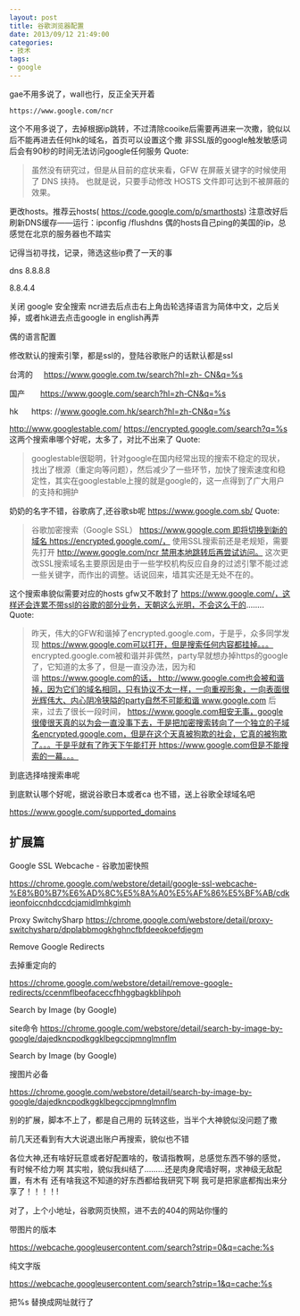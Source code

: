 ```yaml
---
layout: post
title: 谷歌浏览器配置
date: 2013/09/12 21:49:00
categories: 
- 技术
tags: 
- google
---
```


gae不用多说了，wall也行，反正全天开着

    https://www.google.com/ncr 

这个不用多说了，去掉根据ip跳转，不过清除cooike后需要再进来一次撒，貌似以后不能再进去任何hk的域名，首页可以设置这个撒 非SSL版的google触发敏感词后会有90秒的时间无法访问google任何服务 Quote:

> 虽然没有研究过，但是从目前的症状来看，GFW 在屏蔽关键字的时候使用了 DNS 挟持。 也就是说，只要手动修改 HOSTS 文件即可达到不被屏蔽的效果。

更改hosts。推荐云hosts( https://code.google.com/p/smarthosts) 注意改好后刷新DNS缓存——运行：ipconfig /flushdns 偶的hosts自己ping的美国的ip，总感觉在北京的服务器也不踏实 

[][1]

记得当初寻找，记录，筛选这些ip费了一天的事

dns 8.8.8.8  

8.8.4.4

关闭 google 安全搜索 ncr进去后点击右上角齿轮选择语言为简体中文，之后关掉，或者hk进去点击google in english再弄 

[][2] 

偶的语言配置 

[][3]

修改默认的搜索引擎，都是ssl的，登陆谷歌账户的话默认都是ssl 

台湾的     https://www.google.com.tw/search?hl=zh- CN&q=%s 

国产       https://www.google.com/search?hl=zh-CN&q=%s 

hk        https: //www.google.com.hk/search?hl=zh-CN&q=%s

http://www.googlestable.com/ https://encrypted.google.com/search?q=%s 这两个搜索串哪个好呢，太多了，对比不出来了 Quote:

> googlestable很聪明，针对google在国内经常出现的搜索不稳定的现状，找出了根源（重定向等问题），然后减少了一些环节，加快了搜索速度和稳定性，其实在googlestable上搜的就是google的，这一点得到了广大用户的支持和拥护

奶奶的名字不错，谷歌病了,还谷歌sb呢 https://www.google.com.sb/ Quote:

> 谷歌加密搜索（Google SSL） https://www.google.com 即将切换到新的域名 https://encrypted.google.com/， 使用SSL搜索前还是老规矩，需要先打开 http://www.google.com/ncr 禁用本地跳转后再尝试访问。 这次更改SSL搜索域名主要原因是由于一些学校机构反应自身的过滤引擎不能过滤一些关键字，而作出的调整。话说回来，墙其实还是无处不在的。

这个搜索串貌似需要对应的hosts gfw又不敢封了 https://www.google.com/，这样还会连累不带ssl的谷歌的部分业务，天朝这么光明，不会这么干的........ Quote:

> 昨天，伟大的GFW和谐掉了encrypted.google.com，于是乎，众多同学发现 https://www.google.com可以打开，但是搜索任何内容都挂掉。。。 encrypted.google.com被和谐并非偶然，party早就想办掉https的google了，它知道的太多了，但是一直没办法，因为和谐 https://www.google.com的话， http://www.google.com也会被和谐掉，因为它们的域名相同，只有协议不太一样，一向重视形象，一向表面很光辉伟大、内心阴冷狭隘的party自然不可能和谐 www.google.com 后来，过去了很长一段时间， https://www.google.com相安无事，google很傻很天真的以为会一直没事下去，于是把加密搜索转向了一个独立的子域名encrypted.google.com，但是在这个天真被狗欺的社会，它真的被狗欺了。。。于是乎就有了昨天下午能打开 https://www.google.com但是不能搜索的一幕。。。

到底选择啥搜索串呢 

[][4] 

到底默认哪个好呢，据说谷歌日本或者ca 也不错，送上谷歌全球域名吧

https://www.google.com/supported_domains

## 扩展篇

Google SSL Webcache - 谷歌加密快照 

https://chrome.google.com/webstore/detail/google-ssl-webcache-%E8%B0%B7%E6%AD%8C%E5%8A%A0%E5%AF%86%E5%BF%AB/cdkieonfoiccnhdccdcjamidlmhkgimh

Proxy SwitchySharp https://chrome.google.com/webstore/detail/proxy-switchysharp/dpplabbmogkhghncfbfdeeokoefdjegm

Remove Google Redirects

去掉重定向的 

https://chrome.google.com/webstore/detail/remove-google-redirects/ccenmflbeofaceccfhhggbagkblihpoh

Search by Image (by Google)

site命令 https://chrome.google.com/webstore/detail/search-by-image-by-google/dajedkncpodkggklbegccjpmnglmnflm

Search by Image (by Google)  

搜图片必备 

https://chrome.google.com/webstore/detail/search-by-image-by-google/dajedkncpodkggklbegccjpmnglmnflm

别的扩展，脚本不上了，都是自己用的 玩转这些，当半个大神貌似没问题了撒

前几天还看到有大大说退出账户再搜索，貌似也不错

各位大神,还有啥好玩意或者好配置啥的，敬请指教啊，总感觉东西不够的感觉，有时候不给力啊 其实啦，貌似我纠结了.........还是肉身爬墙好啊，求神级无敌配置，有木有 还有啥我这不知道的好东西都给我研究下啊 我可是把家底都掏出来分享了！！！！!

对了，上个小地址，谷歌网页快照，进不去的404的网站你懂的 

带图片的版本  

https://webcache.googleusercontent.com/search?strip=0&q=cache:%s 

纯文字版     

https://webcache.googleusercontent.com/search?strip=1&q=cache:%s

把%s 替换成网址就行了

[1]: http://ww3.sinaimg.cn/large/006tNc79gw1f511rguqdmj30j609xac1

[2]: http://ww3.sinaimg.cn/large/006tNc79gw1f511ro3zvaj30j604ft8t

[3]: http://ww3.sinaimg.cn/large/006tNc79gw1f511ru3k67j30j60ao74y

[4]: http://ww4.sinaimg.cn/large/006tNc79gw1f511s123gbj30j60bu3zh
